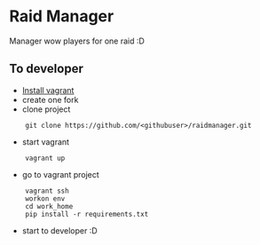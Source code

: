 # Raid Manager

Manager wow players for one raid :D


## To developer

- [Install vagrant](https://www.vagrantup.com/docs/installation/)
- create one fork
- clone project
```
    git clone https://github.com/<githubuser>/raidmanager.git
```
- start vagrant
```
    vagrant up
```
- go to vagrant project
```
    vagrant ssh
    workon env
    cd work_home
    pip install -r requirements.txt
```

- start to developer :D

